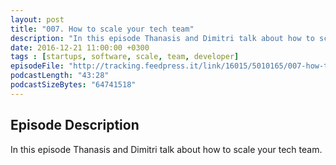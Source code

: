 ```yaml
---
layout: post
title: "007. How to scale your tech team"
description: "In this episode Thanasis and Dimitri talk about how to scale your tech team."
date: 2016-12-21 11:00:00 +0300
tags : [startups, software, scale, team, developer]
episodeFile: "http://tracking.feedpress.it/link/16015/5010165/007-how-to-scale-your-tech-team.mp3"
podcastLength: "43:28"
podcastSizeBytes: "64741518"
---
```


## Episode Description

In this episode Thanasis and Dimitri talk about how to scale your tech team.
